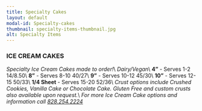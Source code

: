 ```yaml
---
title: Specialty Cakes
layout: default
modal-id: Specialty-cakes 
thumbnail: specialty-items-thumbnail.jpg
alt: Specialty Items 
---
```

### ICE CREAM CAKES
*Specialty Ice Cream Cakes made to order!*\\
*Dairy/Vegan*\\
**4”** - Serves 1-2 $14/$8.50\\
**8”** - Serves 8-10 $40/$27\\
**9”** - Serves 10-12 $45/$30\\
**10”** - Serves 12-15 $50/$33\\
**1/4 Sheet** - Serves 15-20 $52/$36\\
*Crust options include Crushed Cookies, Vanilla Cake or Chocolate Cake. Gluten Free and custom crusts also available upon request.*\\
*For more Ice Cream Cake options and information call <a href="tel:18282542224">828.254.2224</a>*
